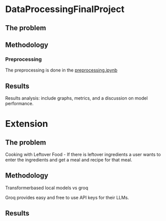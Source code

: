 # DataProcessingFinalProject

## The problem

## Methodology
### Preprocessing
The preprocessing is done in the [preprocessing.ipynb](preprocessing.ipynb)

## Results
Results analysis: include graphs, metrics, and a discussion on model
performance.

# Extension
## The problem
Cooking with Leftover Food - If there is leftover ingredients a user wants to enter the ingredients and get a meal and recipe for that meal.

## Methodology
Transformerbased local models vs groq

Groq provides easy and free to use API keys for their LLMs. 

## Results










